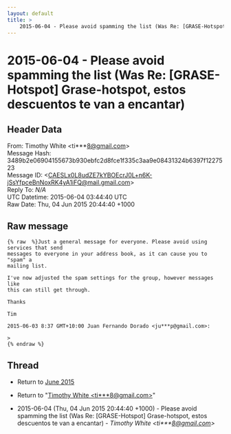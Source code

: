 ```yaml
---
layout: default
title: >
    2015-06-04 - Please avoid spamming the list (Was Re: [GRASE-Hotspot] Grase-hotspot, estos descuentos te van a encantar)
---
```


# 2015-06-04 - Please avoid spamming the list (Was Re: [GRASE-Hotspot] Grase-hotspot, estos descuentos te van a encantar)

## Header Data

From: Timothy White \<ti***8@gmail.com\><br>
Message Hash: 3489b2e06904155673b930ebfc2d8fce1f335c3aa9e08431324b6397f1227523<br>
Message ID: \<CAESLx0L8udZE7kYBOEcrJ0L+n6K-jSsYfpceBnNoxRK4yA1iFQ@mail.gmail.com\><br>
Reply To: _N/A_<br>
UTC Datetime: 2015-06-04 03:44:40 UTC<br>
Raw Date: Thu, 04 Jun 2015 20:44:40 +1000<br>

## Raw message

```
{% raw  %}Just a general message for everyone. Please avoid using services that send
messages to everyone in your address book, as it can cause you to "spam" a
mailing list.

I've now adjusted the spam settings for the group, however messages like
this can still get through.

Thanks

Tim

2015-06-03 8:37 GMT+10:00 Juan Fernando Dorado <ju***p@gmail.com>:

>
{% endraw %}
```

## Thread

+ Return to [June 2015](/archive/2015/06)

+ Return to "[Timothy White <ti***8<span>@</span>gmail.com>](/authors/ti___8_at_gmail_com)"

+ 2015-06-04 (Thu, 04 Jun 2015 20:44:40 +1000) - Please avoid spamming the list (Was Re: [GRASE-Hotspot] Grase-hotspot, estos descuentos te van a encantar) - _Timothy White \<ti***8@gmail.com\>_

